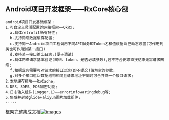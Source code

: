 Android项目开发框架——RxCore核心包
-----
```text
android项目开发基础框架：
1.可自定义灵活配置的网络框架——OkRx;
  a.具体retrofit所有特性;
  b.支持网络数据缓存配置;
  c.支持同一Android项目工程调用不同API服务即Token名和值根据自己动态设置(可作用到类也可作用到某一接口)
  d.支持某一接口输出日志;(便于调试)
  e.具体网络请求基本验证(网络、token、是否必填参数),若不符合要求直接结束无需请求网络;
  f.根据业务需要可对请求的接口过滤(即不提交)值为空的参数;
  g.对多个接口返回数据结构相同且请求地址不同时可合并成一个接口请求;
2.本地缓存模块——RxCache;
3.DES、3DES、MD5加密功能;
4.日志输入组件(Logger.L)——errorinfowaringdebug等;
5.集成并封装glide+aliyun图片加载组件;
.....
```
框架完整集成文档<a href="https://github.com/smart005/okandroid">![images](https://img.shields.io/badge/OkAndroid-V1.x-brightgreen.svg)</a>